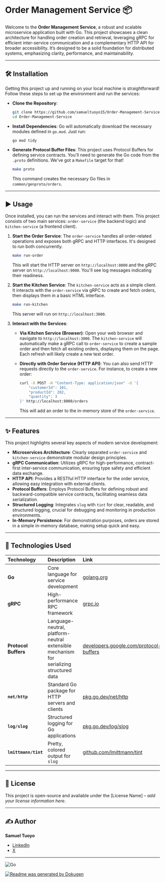 # **Order Management Service** 📦

Welcome to the **Order Management Service**, a robust and scalable microservice application built with Go. This project showcases a clean architecture for handling order creation and retrieval, leveraging gRPC for efficient inter-service communication and a complementary HTTP API for broader accessibility. It’s designed to be a solid foundation for distributed systems, emphasizing clarity, performance, and maintainability.

---

## 🛠️ Installation

Getting this project up and running on your local machine is straightforward! Follow these steps to set up the environment and run the services:

*   **Clone the Repository**:
    ```bash
    git clone https://github.com/samueltuoyo15/Order-Management-Service.git
    cd Order-Management-Service
    ```
*   **Install Dependencies**:
    Go will automatically download the necessary modules defined in `go.mod`. Just run:
    ```bash
    go mod tidy
    ```
*   **Generate Protocol Buffer Files**:
    This project uses Protocol Buffers for defining service contracts. You'll need to generate the Go code from the `.proto` definitions. We've got a `Makefile` target for that!
    ```bash
    make proto
    ```
    This command creates the necessary Go files in `common/genproto/orders`.

---

## ▶️ Usage

Once installed, you can run the services and interact with them. This project consists of two main services: `order-service` (the backend logic) and `kitchen-service` (a frontend client).

1.  **Start the Order Service**:
    The `order-service` handles all order-related operations and exposes both gRPC and HTTP interfaces. It's designed to run both concurrently.
    ```bash
    make run-order
    ```
    This will start the HTTP server on `http://localhost:8000` and the gRPC server on `http://localhost:9000`. You'll see log messages indicating their readiness.

2.  **Start the Kitchen Service**:
    The `kitchen-service` acts as a simple client. It interacts with the `order-service` via gRPC to create and fetch orders, then displays them in a basic HTML interface.
    ```bash
    make run-kitchen
    ```
    This server will run on `http://localhost:3000`.

3.  **Interact with the Services**:

    *   **Via Kitchen Service (Browser)**:
        Open your web browser and navigate to `http://localhost:3000`. The `kitchen-service` will automatically make a gRPC call to `order-service` to create a sample order and then fetch all existing orders, displaying them on the page. Each refresh will likely create a new test order.

    *   **Directly with Order Service (HTTP API)**:
        You can also send HTTP requests directly to the `order-service`. For instance, to create a new order:
        ```bash
        curl -X POST -H "Content-Type: application/json" -d '{
            "customerId": 101,
            "productId": 202,
            "quantity": 3
        }' http://localhost:8000/orders
        ```
        This will add an order to the in-memory store of the `order-service`.

---

## ✨ Features

This project highlights several key aspects of modern service development:

*   **Microservices Architecture**: Clearly separated `order-service` and `kitchen-service` demonstrate modular design principles.
*   **gRPC Communication**: Utilizes gRPC for high-performance, contract-first inter-service communication, ensuring type safety and efficient data exchange.
*   **HTTP API**: Provides a RESTful HTTP interface for the order service, allowing easy integration with external clients.
*   **Protocol Buffers**: Employs Protocol Buffers for defining robust and backward-compatible service contracts, facilitating seamless data serialization.
*   **Structured Logging**: Integrates `slog` with `tint` for clear, readable, and structured logging, crucial for debugging and monitoring in production environments.
*   **In-Memory Persistence**: For demonstration purposes, orders are stored in a simple in-memory database, making setup quick and easy.

---

## 🚀 Technologies Used

| Technology         | Description                                     | Link                                         |
| :----------------- | :---------------------------------------------- | :------------------------------------------- |
| **Go**             | Core language for service development           | [golang.org](https://golang.org/)            |
| **gRPC**           | High-performance RPC framework                  | [grpc.io](https://grpc.io/)                  |
| **Protocol Buffers** | Language-neutral, platform-neutral extensible mechanism for serializing structured data | [developers.google.com/protocol-buffers](https://developers.google.com/protocol-buffers) |
| **`net/http`**     | Standard Go package for HTTP servers and clients | [pkg.go.dev/net/http](https://pkg.go.dev/net/http) |
| **`log/slog`**     | Structured logging for Go applications          | [pkg.go.dev/log/slog](https://pkg.go.dev/log/slog) |
| **`lmittmann/tint`** | Pretty, colored output for `slog`              | [github.com/lmittmann/tint](https://github.com/lmittmann/tint) |

---

## 📄 License

This project is open-source and available under the [License Name] – *add your license information here*.

---

## ✍️ Author

**Samuel Tuoyo**

- [LinkedIn](https://www.linkedin.com/in/samuel-tuoyo-8568b62b6)
- [X](https://x.com/TuoyoS26091)

---

![Go](https://img.shields.io/badge/Go-1.24.3-00ADD8?style=for-the-badge&logo=go&logoColor=white)

[![Readme was generated by Dokugen](https://img.shields.io/badge/Readme%20was%20generated%20by-Dokugen-brightgreen)](https://www.npmjs.com/package/dokugen)
